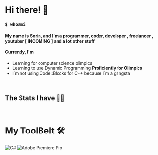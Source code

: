 <h1> Hi there! 👋 </h1>
<h3><code>$ whoami</code></h3>
  <h4>My name is Sorin, and I'm a programmer, coder, developer , freelancer , youtuber <b> [ INCOMING ] </b> and a lot other stuff </h4>
  <h4>Currently, I'm</h4>
  <ul>
    <li>Learning for computer science olimpics</li>
    <li>Learning to use Dynamic Programming <strong>Proficiently for Olimpics</strong></li>
    <li>I`m not using Code::Blocks for C++ because I`m a gangsta</li>
  </ul>
  <br>
<h2>The Stats I have 👨‍💻 </h2>

 <br/>
<h1> My ToolBelt 🛠️ </h1>
<div>
<img alt="C#" src="https://www.flaticon.com/free-icon/hashtag_381704?term=c&page=1&position=4&page=1&position=4&related_id=381704&origin=search"/>  
<img alt="Adobe Premiere Pro" src="https://img.shields.io/badge/php-%23777BB4.svg?&style=for-the-badge&logo=php&logoColor=white"/>
</div>
